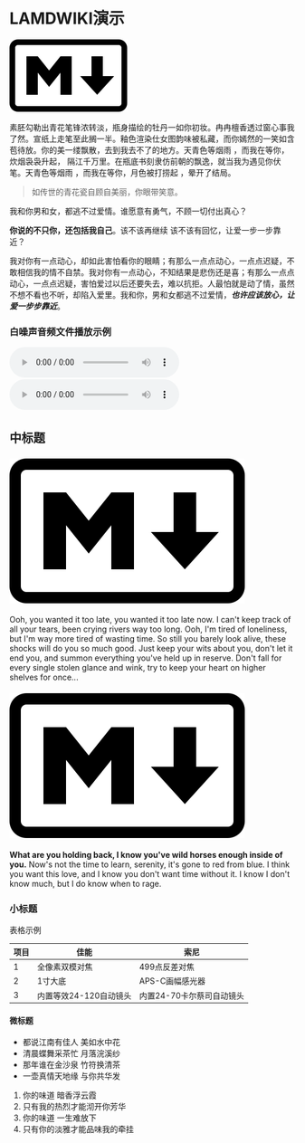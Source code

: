 # LAMDWIKI演示

![Markdown-mark.svg](img/Markdown-mark.svg.png)

素胚勾勒出青花笔锋浓转淡，瓶身描绘的牡丹一如你初妆。冉冉檀香透过窗心事我了然。宣纸上走笔至此搁一半。釉色渲染仕女图韵味被私藏，而你嫣然的一笑如含苞待放。你的美一缕飘散，去到我去不了的地方。天青色等烟雨 ，而我在等你，炊烟袅袅升起， 隔江千万里。在瓶底书刻隶仿前朝的飘逸，就当我为遇见你伏笔。天青色等烟雨 ，而我在等你，月色被打捞起 ，晕开了结局。

> 如传世的青花瓷自顾自美丽，你眼带笑意。

我和你男和女，都逃不过爱情。谁愿意有勇气，不顾一切付出真心？

**你说的不只你，还包括我自己**。该不该再继续 该不该有回忆，让爱一步一步靠近？

我对你有一点动心，却如此害怕看你的眼睛；有那么一点点动心，一点点迟疑，不敢相信我的情不自禁。我对你有一点动心，不知结果是悲伤还是喜；有那么一点点动心，一点点迟疑，害怕爱过以后还要失去，难以抗拒。人最怕就是动了情，虽然不想不看也不听，却陷入爱里。我和你，男和女都逃不过爱情，***也许应该放心，让爱一步步靠近***。

### 白噪声音频文件播放示例

<audio controls id='audio1'>
    <source src="../snd/LA_WhiteNoise.ogg" type="audio/ogg">
</audio>

<audio controls id='audio2'>
    <source src="../snd/LA_WhiteNoise.ogg" type="audio/ogg">
</audio>

##  中标题

### ![Markdown-mark](img/Markdown-mark.svg)

Ooh, you wanted it too late, you wanted it too late now. I can't keep track of all your tears, been crying rivers way too long. Ooh, I'm tired of loneliness, but I'm way more tired of wasting time. So still you barely look alive, these shocks will do you so much good. Just keep your wits about you, don't let it end you, and summon everything you've held up in reserve. Don't fall for every single stolen glance and wink, try to keep your heart on higher shelves for once...

#### ![Markdown-mark](img/Markdown-mark.svg)

**What are you holding back, I know you've wild horses enough inside of you.** Now's not the time to learn, serenity, it's gone to red from blue. I think you want this love, and I know you don't want time without it. I know I don't know much, but I do know when to rage.

### 小标题

表格示例

| 项目 | 佳能                   | 索尼                      |
| ---- | ---------------------- | ------------------------- |
| 1    | 全像素双模对焦         | 499点反差对焦             |
| 2    | 1寸大底                | APS-C画幅感光器           |
| 3    | 内置等效24-120自动镜头 | 内置24-70卡尔蔡司自动镜头 |

#### 微标题

- 都说江南有佳人 美如水中花
- 清晨蝶舞采茶忙 月落浣溪纱
- 那年谁在金沙泉 竹符换清茶
- 一壶真情天地缘 与你共华发
1. 你的味道 暗香浮云霞
2. 只有我的热烈才能沏开你芳华
3. 你的味道 一生难放下
4. 只有你的淡雅才能品味我的牵挂